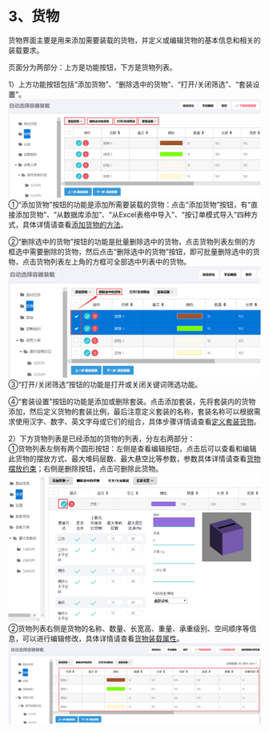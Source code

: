 # 3、货物

货物界面主要是用来添加需要装载的货物，并定义或编辑货物的基本信息和相关的装载要求。

页面分为两部分：上方是功能按钮，下方是货物列表。

1）上方功能按钮包括“添加货物”、“删除选中的货物”、“打开/关闭筛选”、“套装设置”。![](/assets/hh.png)①“添加货物”按钮的功能是添加所需要装载的货物：点击“添加货物”按钮，有“直接添加货物”、“从数据库添加”、“从Excel表格中导入”、“按订单模式导入”四种方式，具体详情请查看[添加货物的方法](https://doc.zhuangxiang.com/page/goods/add%20way.html)。

②“删除选中的货物”按钮的功能是批量删除选中的货物，点击货物列表左侧的方框选中需要删除的货物，然后点击“删除选中的货物”按钮，即可批量删除选中的货物，点击货物列表左上角的方框可全部选中列表中的货物。![](/assets/ii.png)③“打开/关闭筛选”按钮的功能是打开或关闭关键词筛选功能。

④“套装设置”按钮的功能是添加或删除套装。点击添加套装，先将套装内的货物添加，然后定义货物的套装比例，最后注意定义套装的名称，套装名称可以根据需求使用汉字、数字、英文字母或它们的组合，具体步骤详情请查看[定义套装货物](https://doc.zhuangxiang.com/work/cheng-tao-zhuang-zai.html)。

2）下方货物列表是已经添加的货物的列表，分左右两部分：  
①货物列表左侧有两个圆形按钮：左侧是查看编辑按钮，点击后可以查看和编辑此货物的摆放方式、最大堆码层数、最大悬空比等参数，参数具体详情请查看[货物摆放约束](https://doc.zhuangxiang.com/page/goods/put%20way.html)；右侧是删除按钮，点击可删除此货物。![](/assets/tghg)②货物列表右侧是货物的名称、数量、长宽高、重量、承重级别、空间顺序等信息，可以进行编辑修改，具体详情请查看[货物装载属性](https://doc.zhuangxiang.com/gong-neng-jie-shao/zhuang-zai-fang-an-she-ji-jie-mian/huo-wu/huo-wu-zhuang-zai-shu-xing.html)。![](/assets/jjj.png)

